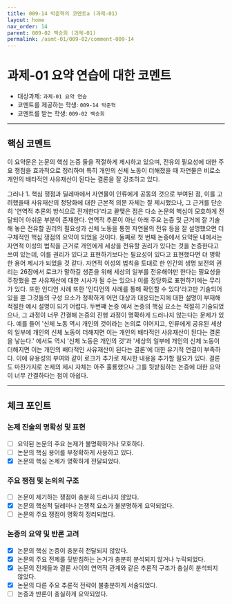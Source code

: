 ```yaml
---
title: 009-14 박준혁의 코멘트a (과제-01) 
layout: home
nav_order: 14
parent: 009-02 백승희 (과제-01)
permalink: /asmt-01/009-02/comment-009-14
---
```


# 과제-01 요약 연습에 대한 코멘트

- 대상과제: `과제-01 요약 연습`
- 코멘트를 제공하는 학생: `009-14 박준혁` 
- 코멘트를 받는 학생: `009-02 백승희` 

---

## 핵심 코멘트

이 요약문은 논문의 핵심 논증 둘을 적절하게 제시하고 있으며, 전유의 필요성에 대한 주요 쟁점을 효과적으로 정리하며 특히 개인의 신체 노동이 더해졌을 때 자연물은 비로소 개인의 배타적인 사유재산이 된다는 결론을 잘 강조하고 있다.

그러나 1. 핵심 쟁점과 딜레마에서 자연물이 인류에게 공동의 것으로 부여된 점, 이를 고려했을때 사유재산의 정당화에 대한 근본적 의문 자체는 잘 제시했으나, 그 근거를 단순히 '연역적 추론의 방식으로 전개한다'라고 끝맺은 점은 다소 논문의 핵심이 모호하게 전달되어 아쉬운 부분이 존재한다. 연역적 추론이 아닌 아래 주요 논증 및 근거에 잘 기술해 놓은 전유할 권리의 필요성과 신체 노동을 통한 자연물의 전유 등을 잘 설명했으면 더 구체적인 핵심 쟁점의 요약이 되었을 것이다.
둘째로 첫 번째 논증에서 요약문 내에서는 자연적 이성의 법칙을 근거로 개인에게 세상을 전유할 권리가 있다는 것을 논증한다고 쓰여 있는데, 이를 권리가 있다고 표현하기보다는 필요성이 있다고 표현했다면 더 명확한 용어 제시가 되었을 것 같다. 자연적 이성의 법칙을 토대로 한 인간의 생명 보전의 권리는 26장에서 로크가 말하길 생존을 위해 세상의 일부를 전유해야만 한다는 필요성을 주창했을 뿐 사유재산에 대한 시사가 될 수는 있으나 이를 정당화로 표현하기에는 무리가 있다. 또한 인디언 사례 또한 '인디언의 사례를 통해 확인할 수 있다'라고만 기술되어 있을 뿐 그것들의 구성 요소가 정확하게 어떤 대상과 대응되는지에 대한 설명이 부재해 적절한 예시 설명이 되기 어렵다.
두번쨰 논증 에서 논증의 핵심 요소는 적절히 기술되었으나, 그 과정이 너무 간결해 논증의 진행 과정이 명확하게 드러나지 않는다는 문제가 있다. 예를 들어 '신체 노동 역시 개인의 것이라는 논의로 이어지고, 인류에게 공유된 세상의 일부에 개인의 신체 노동이 더해지면 이는 개인의 배타적인 사유재산이 된다는 결론을 낳는다.' 에서도 역시 '신체 노동은 개인의 것'과 '세상의 일부에 개인의 신체 노동이 더해지면 이는 개인의 배타적인 사유재산이 된다는 결론'에 대한 유기적 연결이 부족하다. 이에 유용성의 부여와 같이 로크가 추가로 제시한 내용을 추가할 필요가 있다.
결론도 마찬가지로 논제의 제시 자체는 아주 훌룡했으나 그를 뒷받침하는 논증에 대한 요약이 너무 간결하다는 점이 아쉽다.

---

## 체크 포인트

### 논제 진술의 명확성 및 표현  
- [ ] 요약된 논문의 주요 논제가 불명확하거나 모호하다.  
- [ ] 논문의 핵심 용어를 부정확하게 사용하고 있다.  
- [x] 논문의 핵심 논제가 명확하게 전달되었다.  

### 주요 쟁점 및 논의의 구조  
- [ ] 논문이 제기하는 쟁점이 충분히 드러나지 않았다.  
- [X] 논문의 핵심적 딜레마나 논쟁적 요소가 불분명하게 요약되었다.  
- [ ] 논문의 주요 쟁점이 명확히 정리되었다.  

### 논증의 요약 및 반론 고려  
- [X] 논문의 핵심 논증이 충분히 전달되지 않았다.  
- [X] 논문의 주요 전제를 뒷받침하는 논거가 충분히 분석되지 않거나 누락되었다.  
- [x] 논문의 전제들과 결론 사이의 연역적 관계와 같은 추론적 구조가 충실히 분석되지 않았다.  
- [x] 논문의 다른 주요 추론적 전략이 불충분하게 서술되었다.
- [ ] 논증과 반론이 충실하게 요약되었다. 